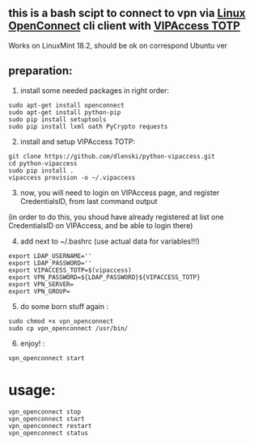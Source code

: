 ## this is a bash scipt to connect to vpn via [Linux OpenConnect](https://wiki.archlinux.org/index.php/OpenConnect) cli client with [VIPAccess TOTP](https://vip.symantec.com/)

Works on LinuxMint 18.2, should be ok on correspond Ubuntu ver

## preparation:

1. install some needed packages in right order:
```
sudo apt-get install openconnect
sudo apt-get install python-pip
sudo pip install setuptools
sudo pip install lxml oath PyCrypto requests
```
2. install and setup VIPAccess TOTP:
```
git clone https://github.com/dlenski/python-vipaccess.git
cd python-vipaccess
sudo pip install .
vipaccess provision -o ~/.vipaccess
```
3. now, you will need to login on VIPAccess page, and register CredentialsID, from last command output

(in order to do this, you shoud have already registered at list one CredentialsID on VIPAccess, and be able to login there)

4. add next to ~/.bashrc
(use actual data for variables!!!)


```
export LDAP_USERNAME=''
export LDAP_PASSWORD=''
export VIPACCESS_TOTP=$(vipaccess)
export VPN_PASSWORD=${LDAP_PASSWORD}${VIPACCESS_TOTP}
export VPN_SERVER=
export VPN_GROUP=
```

5. do some born stuff again :
```
sudo chmod +x vpn_openconnect
sudo cp vpn_openconnect /usr/bin/
```


6. enjoy! :
```
vpn_openconnect start
```

# usage:
```
vpn_openconnect stop
vpn_openconnect start
vpn_openconnect restart
vpn_openconnect status
```
